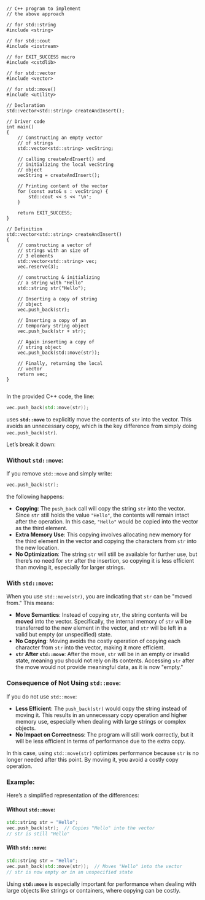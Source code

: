 

```

// C++ program to implement
// the above approach

// for std::string
#include <string>

// for std::cout
#include <iostream>

// for EXIT_SUCCESS macro
#include <cstdlib>

// for std::vector
#include <vector>

// for std::move()
#include <utility>

// Declaration
std::vector<std::string> createAndInsert();

// Driver code
int main()
{
    // Constructing an empty vector
    // of strings
    std::vector<std::string> vecString;

    // calling createAndInsert() and
    // initializing the local vecString
    // object
    vecString = createAndInsert();

    // Printing content of the vector
    for (const auto& s : vecString) {
        std::cout << s << '\n';
    }

    return EXIT_SUCCESS;
}

// Definition
std::vector<std::string> createAndInsert()
{
    // constructing a vector of
    // strings with an size of
    // 3 elements
    std::vector<std::string> vec;
    vec.reserve(3);

    // constructing & initializing
    // a string with "Hello"
    std::string str("Hello");

    // Inserting a copy of string
    // object
    vec.push_back(str);

    // Inserting a copy of an
    // temporary string object
    vec.push_back(str + str);

    // Again inserting a copy of
    // string object
    vec.push_back(std::move(str));

    // Finally, returning the local
    // vector
    return vec;
}


```

In the provided C++ code, the line:

```cpp
vec.push_back(std::move(str));
```

uses **`std::move`** to explicitly move the contents of `str` into the vector. This avoids an unnecessary copy, which is the key difference from simply doing `vec.push_back(str)`.

Let’s break it down:

### Without `std::move`:
If you remove `std::move` and simply write:
```cpp
vec.push_back(str);
```
the following happens:
- **Copying**: The `push_back` call will copy the string `str` into the vector. Since `str` still holds the value `"Hello"`, the contents will remain intact after the operation. In this case, `"Hello"` would be copied into the vector as the third element.
- **Extra Memory Use**: This copying involves allocating new memory for the third element in the vector and copying the characters from `str` into the new location.
- **No Optimization**: The string `str` will still be available for further use, but there’s no need for `str` after the insertion, so copying it is less efficient than moving it, especially for larger strings.

### With `std::move`:
When you use `std::move(str)`, you are indicating that `str` can be "moved from." This means:
- **Move Semantics**: Instead of copying `str`, the string contents will be **moved** into the vector. Specifically, the internal memory of `str` will be transferred to the new element in the vector, and `str` will be left in a valid but empty (or unspecified) state.
- **No Copying**: Moving avoids the costly operation of copying each character from `str` into the vector, making it more efficient.
- **`str` After `std::move`**: After the move, `str` will be in an empty or invalid state, meaning you should not rely on its contents. Accessing `str` after the move would not provide meaningful data, as it is now "empty."

### Consequence of Not Using `std::move`:
If you do not use `std::move`:
- **Less Efficient**: The `push_back(str)` would copy the string instead of moving it. This results in an unnecessary copy operation and higher memory use, especially when dealing with large strings or complex objects.
- **No Impact on Correctness**: The program will still work correctly, but it will be less efficient in terms of performance due to the extra copy.
  
In this case, using `std::move(str)` optimizes performance because `str` is no longer needed after this point. By moving it, you avoid a costly copy operation.

### Example:
Here’s a simplified representation of the differences:

#### Without `std::move`:
```cpp
std::string str = "Hello";
vec.push_back(str);  // Copies "Hello" into the vector
// str is still "Hello"
```

#### With `std::move`:
```cpp
std::string str = "Hello";
vec.push_back(std::move(str));  // Moves "Hello" into the vector
// str is now empty or in an unspecified state
```

Using **`std::move`** is especially important for performance when dealing with large objects like strings or containers, where copying can be costly.
